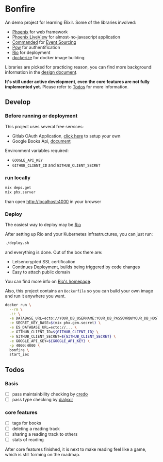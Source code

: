 # Bonfire

An demo project for learning Elixir. Some of the libraries involved:

* [Phoenix] for web framework
* [Phoenix LiveView] for almost-no-javascript application
* [Commanded] for [Event Sourcing]
* [Pow] for authentification
* [Rio] for deployment
* [dockerize] for docker image building

Libraries are picked for practicing reason, you can find more background information in the [design document](https://github.com/qhwa/bonfire/blob/master/design/design.md). 

**It's still under active development, even the core features are not fully implemented yet.** Please refer to [Todos](#Todos) for more information.

## Develop

### Before running or deployment

This project uses several free services:

* Gitlab OAuth Application, [click here](https://github.com/settings/applications/new) to setup your own
* Google Books Api, [document](https://developers.google.com/maps/documentation/embed/get-api-key)

Environment variables required:

* `GOOGLE_API_KEY`
* `GITHUB_CLIENT_ID` and `GITHUB_CLIENT_SECRET`

### run locally

```sh
mix deps.get
mix phx.server
```

than open [http://localhost:4000](http://localhost:4000) in your browser

### Deploy

The easiest way to deploy may be [Rio]

After setting up Rio and your Kubernetes infrastructures, you can just run:

```sh
./deploy.sh
```

and everything is done. Out of the box there are:

* Letsencrypted SSL certification
* Continues Deployment, builds being triggered by code changes
* Easy to attach public domain

You can find more info on [Rio's homepage](https://rio.io).

Also, this project contains an `Dockerfile` so you can build your own image and run it anywhere you want.

  ```sh
  docker run \
    --rm \
    -it \
    -e DATABASE_URL=ecto://YOUR_DB_USERNAME:YOUR_DB_PASSOWRD@YOUR_DB_HOST:YOUR_DB_PORT/YOUR_DATABASE \
    -e SECRET_KEY_BASE=$(mix phx.gen.secret) \
    -e ES_DATABASE_URL=ecto://... \
    -e GITHUB_CLIENT_ID=${GITHUB_CLIENT_ID} \
    -e GITHUB_CLIENT_SECRET=${GITHUB_CLIENT_SECRET} \
    -e GOOGLE_API_KEY=${GOOGLE_API_KEY} \
    -p 4000:4000 \
    bonfire \
    start_iex
  ```

## Todos

### Basis

* [ ] pass maintainbility checking by [credo]
* [ ] pass type checking by [dialyxir]

### core features

* [ ] tags for books
* [ ] deleting a reading track
* [ ] sharing a reading track to others
* [ ] stats of reading

After core features finished, it is next to make reading feel like a game, which is still forming on the roadmap.


[Phoenix]: http://www.phoenixframework.org/
[Phoenix LiveView]: https://hexdocs.pm/phoenix_live_view/Phoenix.LiveView.html
[Commanded]: https://github.com/commanded/commanded
[Event Sourcing]: https://martinfowler.com/eaaDev/EventSourcing.html
[Rio]: https://rio.io
[Pow]: https://powauth.com/
[credo]: https://github.com/rrrene/credo/
[dialyxir]: https://github.com/jeremyjh/dialyxir
[dockerize]: https://github.com/qhwa/dockerize
